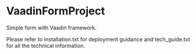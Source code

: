VaadinFormProject
=================

Simple form with Vaadin framework.

Please refer to installation.txt for deployment guidance
and tech_guide.txt for all the technical information.


